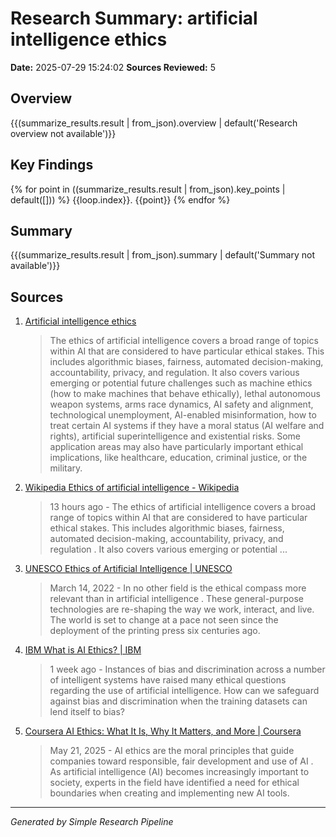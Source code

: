 # Research Summary: artificial intelligence ethics

**Date:** 2025-07-29 15:24:02
**Sources Reviewed:** 5

## Overview

{{(summarize_results.result | from_json).overview | default('Research overview not available')}}

## Key Findings

{% for point in ((summarize_results.result | from_json).key_points | default([])) %}
{{loop.index}}. {{point}}
{% endfor %}

## Summary

{{(summarize_results.result | from_json).summary | default('Summary not available')}}

## Sources


1. [Artificial intelligence ethics](https://en.wikipedia.org/wiki/Artificial_intelligence_ethics)
   > The ethics of artificial intelligence covers a broad range of topics within AI that are considered to have particular ethical stakes. This includes algorithmic biases, fairness, automated decision-making, accountability, privacy, and regulation. It also covers various emerging or potential future challenges such as machine ethics (how to make machines that behave ethically), lethal autonomous weapon systems, arms race dynamics, AI safety and alignment, technological unemployment, AI-enabled misinformation, how to treat certain AI systems if they have a moral status (AI welfare and rights), artificial superintelligence and existential risks. Some application areas may also have particularly important ethical implications, like healthcare, education, criminal justice, or the military.

2. [Wikipedia Ethics of artificial intelligence - Wikipedia](https://en.wikipedia.org/wiki/Ethics_of_artificial_intelligence)
   > 13 hours ago - The ethics of artificial intelligence covers a broad range of topics within AI that are considered to have particular ethical stakes. This includes algorithmic biases, fairness, automated decision-making, accountability, privacy, and regulation . It also covers various emerging or potential ...

3. [UNESCO Ethics of Artificial Intelligence | UNESCO](https://www.unesco.org/en/artificial-intelligence/recommendation-ethics)
   > March 14, 2022 - In no other field is the ethical compass more relevant than in artificial intelligence . These general-purpose technologies are re-shaping the way we work, interact, and live. The world is set to change at a pace not seen since the deployment of the printing press six centuries ago.

4. [IBM What is AI Ethics? | IBM](https://www.ibm.com/think/topics/ai-ethics)
   > 1 week ago - Instances of bias and discrimination across a number of intelligent systems have raised many ethical questions regarding the use of artificial intelligence. How can we safeguard against bias and discrimination when the training datasets can lend itself to bias?

5. [Coursera AI Ethics: What It Is, Why It Matters, and More | Coursera](https://www.coursera.org/articles/ai-ethics)
   > May 21, 2025 - AI ethics are the moral principles that guide companies toward responsible, fair development and use of AI . As artificial intelligence (AI) becomes increasingly important to society, experts in the field have identified a need for ethical boundaries when creating and implementing new AI tools.


---
*Generated by Simple Research Pipeline*
